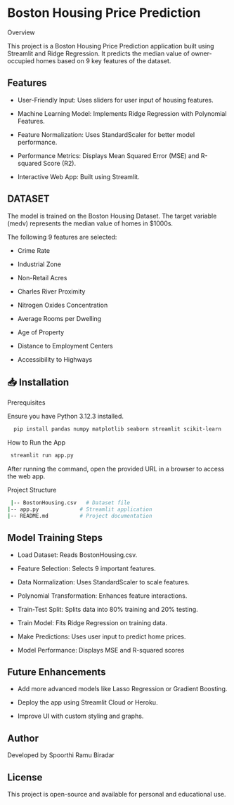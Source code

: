
# Boston Housing Price Prediction

Overview

This project is a Boston Housing Price Prediction application built using Streamlit and Ridge Regression. It predicts the median value of owner-occupied homes based on 9 key features of the dataset.
## Features

- User-Friendly Input: Uses sliders for user input of housing features.
- Machine Learning Model: Implements Ridge Regression with Polynomial Features.

- Feature Normalization: Uses StandardScaler for better model performance.

- Performance Metrics: Displays Mean Squared Error (MSE) and R-squared Score (R2).

- Interactive Web App: Built using Streamlit.


## DATASET


The model is trained on the Boston Housing Dataset.
 The target variable (medv) represents the median value of homes in $1000s.

The following 9 features are selected:

- Crime Rate

- Industrial Zone

- Non-Retail Acres

- Charles River Proximity

- Nitrogen Oxides Concentration

- Average Rooms per Dwelling

- Age of Property

- Distance to Employment Centers

- Accessibility to Highways
## 📥 Installation

Prerequisites

Ensure you have Python 3.12.3 installed.
```bash
  pip install pandas numpy matplotlib seaborn streamlit scikit-learn
```
How to Run the App

```bash
 streamlit run app.py
```
After running the command, open the provided URL in a browser to access the web app.

Project Structure

```bash
 |-- BostonHousing.csv   # Dataset file
|-- app.py             # Streamlit application
|-- README.md          # Project documentation
```

## Model Training Steps

- Load Dataset: Reads BostonHousing.csv.

- Feature Selection: Selects 9 important features.

- Data Normalization: Uses StandardScaler to scale features.

- Polynomial Transformation: Enhances feature interactions.

- Train-Test Split: Splits data into 80% training and 20% testing.

- Train Model: Fits Ridge Regression on training data.

- Make Predictions: Uses user input to predict home prices.

- Model Performance: Displays MSE and R-squared scores
## Future Enhancements

- Add more advanced models like Lasso Regression or Gradient Boosting.

- Deploy the app using Streamlit Cloud or Heroku.

- Improve UI with custom styling and graphs.

## Author

Developed by Spoorthi Ramu Biradar
## License

This project is open-source and available for personal and educational use.

